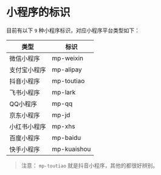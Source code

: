 # 小程序的标识

目前有以下 `9` 种小程序标识，对应小程序平台类型如下：

| 类型         | 标识        |
| ------------ | ----------- |
| 微信小程序   | mp-weixin   |
| 支付宝小程序 | mp-alipay   |
| 抖音小程序   | mp-toutiao  |
| 飞书小程序   | mp-lark     |
| QQ小程序     | mp-qq       |
| 京东小程序   | mp-jd       |
| 小红书小程序 | mp-xhs      |
| 百度小程序   | mp-baidu    |
| 快手小程序   | mp-kuaishou |

> 注意： `mp-toutiao` 就是抖音小程序，其他的都很好辨别。
